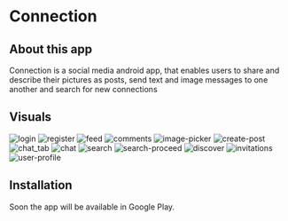 # Connection


## About this app

Connection is a social media android app, that enables users to share and describe their pictures as posts, send text and image messages to one another and search for new connections 

## Visuals
![login](https://user-images.githubusercontent.com/16176191/174555818-9d7d5db7-a315-426f-911e-222a70d3b4b6.jpeg)
![register](https://user-images.githubusercontent.com/16176191/174556372-ac2df9e7-9c3e-4916-aee8-24c3f58d93c6.jpeg)
![feed](https://user-images.githubusercontent.com/16176191/174556376-d32bdffb-8c59-4e6e-8781-52ab93201bf5.jpeg)
![comments](https://user-images.githubusercontent.com/16176191/174557872-a83674f2-cfcc-4b6d-a37c-1968a4674a71.jpeg)
![image-picker](https://user-images.githubusercontent.com/16176191/174556818-e69ffb5b-9ea7-43cd-9524-b073d9f8a8f9.jpeg)
![create-post](https://user-images.githubusercontent.com/16176191/174556384-aeeea2f2-a6e9-4d36-9637-c15324751081.jpeg)
![chat_tab](https://user-images.githubusercontent.com/16176191/174556830-9b2cfdb5-60e8-4df5-a9cb-797f81ff63e8.jpeg)
![chat](https://user-images.githubusercontent.com/16176191/174556840-41fe27a9-71c7-4c6f-bf51-967a8cc18c10.jpeg)
![search](https://user-images.githubusercontent.com/16176191/174558009-ba2ee681-24ac-470c-81d2-d2711f84f791.jpeg)
![search-proceed](https://user-images.githubusercontent.com/16176191/174558018-48caf7a7-3408-4d3a-b8c4-f227aa9f8820.jpeg)
![discover](https://user-images.githubusercontent.com/16176191/174557325-22cf7bf5-7c95-436f-86aa-8c1874772735.jpeg)
![invitations](https://user-images.githubusercontent.com/16176191/174557292-c9bf21b2-e765-4e6e-bf7d-e2747b4d44ab.jpeg)
![user-profile](https://user-images.githubusercontent.com/16176191/174557961-77c8f659-de9d-4bc0-8124-d2cccb4a842d.jpeg)


## Installation
Soon the app will be available in Google Play.
